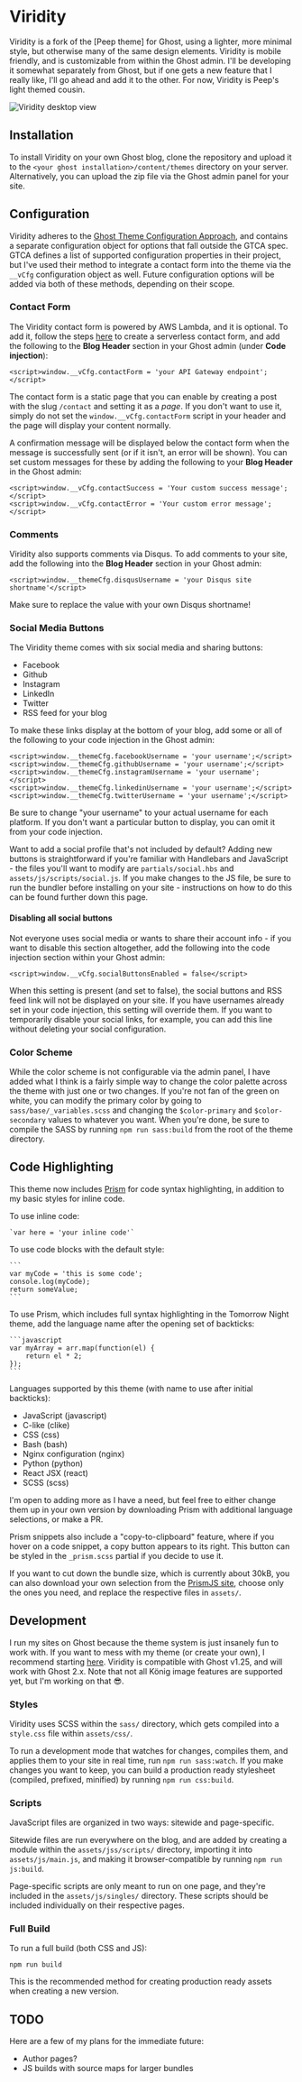 # Viridity

Viridity is a fork of the [Peep theme] for Ghost, using a lighter, more minimal style, but otherwise many of the same design elements. Viridity is mobile friendly, and is customizable from within the Ghost admin. I'll be developing it somewhat separately from Ghost, but if one gets a new feature that I really like, I'll go ahead and add it to the other. For now, Viridity is Peep's light themed cousin.

![Viridity desktop view](https://s3.amazonaws.com/peepthemesamples/viridity-desktop.png)

## Installation

To install Viridity on your own Ghost blog, clone the repository and upload it to the `<your ghost installation>/content/themes` directory on your server. Alternatively, you can upload the zip file via the Ghost admin panel for your site.

## Configuration

Viridity adheres to the [Ghost Theme Configuration Approach](https://github.com/unwitting/gtca), and contains a separate configuration object for options that fall outside the GTCA spec. GTCA defines a list of supported configuration properties in their project, but I've used their method to integrate a contact form into the theme via the `__vCfg` configuration object as well. Future configuration options will be added via both of these methods, depending on their scope.

### Contact Form

The Viridity contact form is powered by AWS Lambda, and it is optional. To add it, follow the steps [here](https://linuxacademy.com/blog/aws/how-to-build-a-serverless-contact-form-on-aws/) to create a serverless contact form, and add the following to the **Blog Header** section in your Ghost admin (under **Code injection**):

```
<script>window.__vCfg.contactForm = 'your API Gateway endpoint';</script>
```

The contact form is a static page that you can enable by creating a post with the slug `/contact` and setting it as a _page_. If you don't want to use it, simply do not set the `window.__vCfg.contactForm` script in your header and the page will display your content normally.

A confirmation message will be displayed below the contact form when the message is successfully sent (or if it isn't, an error will be shown). You can set custom messages for these by adding the following to your **Blog Header** in the Ghost admin:

```
<script>window.__vCfg.contactSuccess = 'Your custom success message';</script>
<script>window.__vCfg.contactError = 'Your custom error message';</script>
```

### Comments

Viridity also supports comments via Disqus. To add comments to your site, add the following into the **Blog Header** section in your Ghost admin:

    <script>window.__themeCfg.disqusUsername = 'your Disqus site shortname'</script>

Make sure to replace the value with your own Disqus shortname!

### Social Media Buttons

The Viridity theme comes with six social media and sharing buttons:

- Facebook
- Github
- Instagram
- LinkedIn
- Twitter
- RSS feed for your blog

To make these links display at the bottom of your blog, add some or all of the following to your code injection in the Ghost admin:

```
<script>window.__themeCfg.facebookUsername = 'your username';</script>
<script>window.__themeCfg.githubUsername = 'your username';</script>
<script>window.__themeCfg.instagramUsername = 'your username';</script>
<script>window.__themeCfg.linkedinUsername = 'your username';</script>
<script>window.__themeCfg.twitterUsername = 'your username';</script>
```

Be sure to change "your username" to your actual username for each platform. If you don't want a particular button to display, you can omit it from your code injection.

Want to add a social profile that's not included by default? Adding new buttons is straightforward if you're familiar with Handlebars and JavaScript - the files you'll want to modify are `partials/social.hbs` and `assets/js/scripts/social.js`. If you make changes to the JS file, be sure to run the bundler before installing on your site - instructions on how to do this can be found further down this page.

#### Disabling all social buttons

Not everyone uses social media or wants to share their account info - if you want to disable this section altogether, add the following into the code injection section within your Ghost admin:

    <script>window.__vCfg.socialButtonsEnabled = false</script>

When this setting is present (and set to false), the social buttons and RSS feed link will not be displayed on your site. If you have usernames already set in your code injection, this setting will override them. If you want to temporarily disable your social links, for example, you can add this line without deleting your social configuration.

### Color Scheme

While the color scheme is not configurable via the admin panel, I have added what I think is a fairly simple way to change the color palette across the theme with just one or two changes. If you're not fan of the green on white, you can modify the primary color by going to `sass/base/_variables.scss` and changing the `$color-primary` and `$color-secondary` values to whatever you want. When you're done, be sure to compile the SASS by running `npm run sass:build` from the root of the theme directory.

## Code Highlighting

This theme now includes [Prism](http://prismjs.com/) for code syntax highlighting, in addition to my basic styles for inline code.

To use inline code:

    `var here = 'your inline code'`

To use code blocks with the default style:

    ```
    var myCode = 'this is some code';
    console.log(myCode);
    return someValue;
    ```

To use Prism, which includes full syntax highlighting in the Tomorrow Night theme, add the language name after the opening set of backticks:

    ```javascript
    var myArray = arr.map(function(el) {
        return el * 2;
    });
    ```

Languages supported by this theme (with name to use after initial backticks):

- JavaScript (javascript)
- C-like (clike)
- CSS (css)
- Bash (bash)
- Nginx configuration (nginx)
- Python (python)
- React JSX (react)
- SCSS (scss)

I'm open to adding more as I have a need, but feel free to either change them up in your own version by downloading Prism with additional language selections, or make a PR.

Prism snippets also include a "copy-to-clipboard" feature, where if you hover on a code snippet, a copy button appears to its right. This button can be styled in the `_prism.scss` partial if you decide to use it.

If you want to cut down the bundle size, which is currently about 30kB, you can also download your own selection from the [PrismJS site](https://prismjs.com/download.html), choose only the ones you need, and replace the respective files in `assets/`.

## Development

I run my sites on Ghost because the theme system is just insanely fun to work with. If you want to mess with my theme (or create your own), I recommend starting [here](https://docs.ghost.org/docs/install-local). Viridity is compatible with Ghost v1.25, and will work with Ghost 2.x. Note that not all König image features are supported yet, but I'm working on that 😎.

### Styles

Viridity uses SCSS within the `sass/` directory, which gets compiled into a `style.css` file within `assets/css/`.

To run a development mode that watches for changes, compiles them, and applies them to your site in real time, run `npm run sass:watch`. If you make changes you want to keep, you can build a production ready stylesheet (compiled, prefixed, minified) by running `npm run css:build`.

### Scripts

JavaScript files are organized in two ways: sitewide and page-specific.

Sitewide files are run everywhere on the blog, and are added by creating a module within the `assets/jss/scripts/` directory, importing it into `assets/js/main.js`, and making it browser-compatible by running `npm run js:build`.

Page-specific scripts are only meant to run on one page, and they're included in the `assets/js/singles/` directory. These scripts should be included individually on their respective pages.

### Full Build

To run a full build (both CSS and JS):

    npm run build

This is the recommended method for creating production ready assets when creating a new version.

## TODO

Here are a few of my plans for the immediate future:

- Author pages?
- JS builds with source maps for larger bundles
